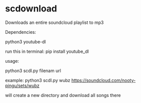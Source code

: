 # scdownload

Downloads an entire soundcloud playlist to mp3

Dependencies:

python3
youtube-dl

run this in terminal:
pip install youtube_dl

usage:

python3 scdl.py filenam url

example:
python3 scdl.py wubz https://soundcloud.com/nooty-pingu/sets/wubz

will create a new directory and download all songs there
